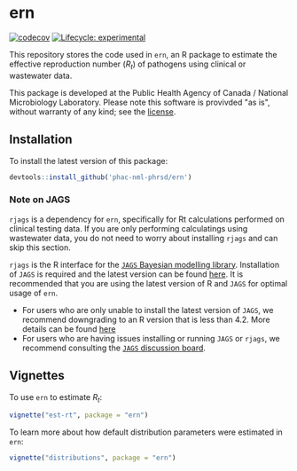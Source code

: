 # ern

<!-- badges: start -->

[![codecov](https://codecov.io/gh/phac-nml-phrsd/ern/branch/main/graph/badge.svg?token=SWXENVF9T4)](https://codecov.io/gh/phac-nml-phrsd/ern) [![Lifecycle: experimental](https://img.shields.io/badge/lifecycle-experimental-orange.svg)](https://lifecycle.r-lib.org/articles/stages.html#experimental)

<!-- badges: end -->

This repository stores the code used in `ern`, an R package to estimate the effective reproduction number ($R_t$) of pathogens using clinical or wastewater data.

This package is developed at the Public Health Agency of Canada / National Microbiology Laboratory. Please note this software is provivded "as is", without warranty of any kind; see the [license](LICENSE).

## Installation

To install the latest version of this package:

```r
devtools::install_github('phac-nml-phrsd/ern')
```

### Note on JAGS

`rjags` is a dependency for `ern`, specifically for Rt calculations performed on clinical testing data. If you are only performing calculatings using wastewater data, you do not need to worry about installing `rjags` and can skip this section.

`rjags` is the R interface for the [`JAGS` Bayesian modelling library](https://mcmc-jags.sourceforge.io/). Installation of `JAGS` is required and the latest version can be found [here](https://sourceforge.net/projects/mcmc-jags/files/). It is recommended that you are using the latest version of R and `JAGS` for optimal usage of `ern`.

* For users who are only unable to install the latest version of `JAGS`, we recommend downgrading to an R version that is less than 4.2. More details can be found [here](https://martynplummer.wordpress.com/2022/04/12/windows-update-jags-4-3-1-is-released/)
* For users who are having issues installing or running `JAGS` or `rjags`, we recommend consulting the [`JAGS` discussion board](https://sourceforge.net/p/mcmc-jags/discussion/610037/). 

## Vignettes

To use `ern` to estimate $R_t$:

```r
vignette("est-rt", package = "ern")
```

To learn more about how default distribution parameters were estimated in `ern`:

```r
vignette("distributions", package = "ern")
```
